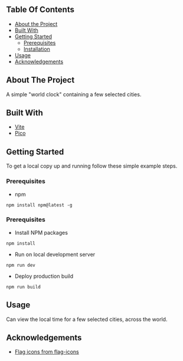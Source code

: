## Table Of Contents

- [About the Project](#about-the-project)
- [Built With](#built-with)
- [Getting Started](#getting-started)
  - [Prerequisites](#prerequisites)
  - [Installation](#installation)
- [Usage](#usage)
- [Acknowledgements](#acknowledgements)

## About The Project

A simple "world clock" containing a few selected cities.

## Built With

- [Vite](https://vitejs.dev/)
- [Pico](https://picocss.com/)

## Getting Started

To get a local copy up and running follow these simple example steps.

### Prerequisites

- npm

`npm install npm@latest -g`

### Prerequisites

- Install NPM packages

`npm install`

- Run on local development server

`npm run dev`

- Deploy production build

`npm run build`

## Usage

Can view the local time for a few selected cities, across the world.

## Acknowledgements

- [Flag icons from flag-icons](https://github.com/lipis/flag-icons)
